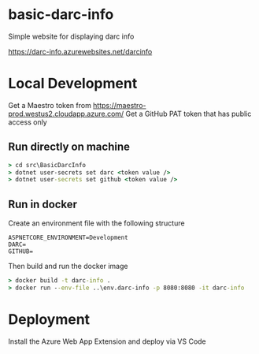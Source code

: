 # basic-darc-info
Simple website for displaying darc info

https://darc-info.azurewebsites.net/darcinfo

# Local Development
Get a Maestro token from https://maestro-prod.westus2.cloudapp.azure.com/
Get a GitHub PAT token that has public access only 

## Run directly on machine

```cmd
> cd src\BasicDarcInfo
> dotnet user-secrets set darc <token value />
> dotnet user-secrets set github <token value />
```

## Run in docker

Create an environment file with the following structure 

```env
ASPNETCORE_ENVIRONMENT=Development
DARC=
GITHUB=
```

Then build and run the docker image

```cmd
> docker build -t darc-info .
> docker run --env-file ..\env.darc-info -p 8080:8080 -it darc-info
```

# Deployment
Install the Azure Web App Extension and deploy via VS Code

